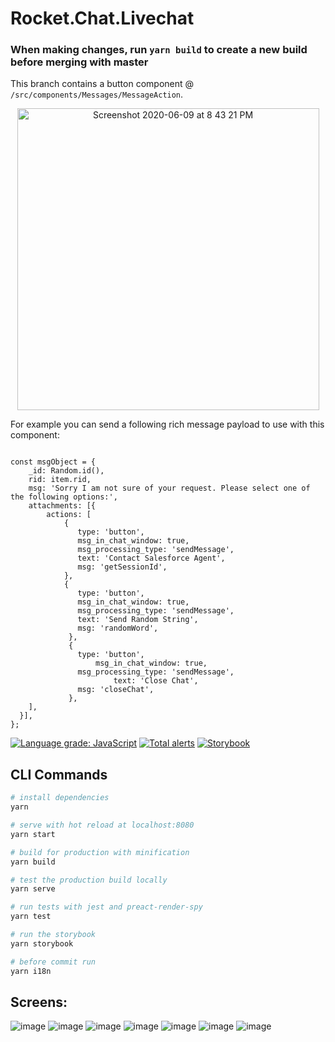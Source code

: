 # Rocket.Chat.Livechat


### When making changes, run `yarn build` to create a new build before merging with master


This branch contains a button component @ `/src/components/Messages/MessageAction`. 

<p align="center">
<img width="483" alt="Screenshot 2020-06-09 at 8 43 21 PM" src="https://user-images.githubusercontent.com/41849970/84166039-025fc780-aa92-11ea-9f84-81adf1bcd823.png">
</p>

For example you can send a following rich message payload to use with this component:

```

const msgObject = {
	_id: Random.id(),
	rid: item.rid,
	msg: 'Sorry I am not sure of your request. Please select one of the following options:',
	attachments: [{
		actions: [
			{
			   type: 'button',
			   msg_in_chat_window: true,
			   msg_processing_type: 'sendMessage',
			   text: 'Contact Salesforce Agent',
			   msg: 'getSessionId',
			},
			{
			   type: 'button',
			   msg_in_chat_window: true,
			   msg_processing_type: 'sendMessage',
			   text: 'Send Random String',
			   msg: 'randomWord',
			 },
			 {
			   type: 'button',
		           msg_in_chat_window: true,
			   msg_processing_type: 'sendMessage',
	                   text: 'Close Chat',
			   msg: 'closeChat',
			 },
	],
  }],
};

```

[![Language grade: JavaScript](https://img.shields.io/lgtm/grade/javascript/g/RocketChat/Rocket.Chat.Livechat.svg?logo=lgtm&logoWidth=18)](https://lgtm.com/projects/g/RocketChat/Rocket.Chat.Livechat/context:javascript)
[![Total alerts](https://img.shields.io/lgtm/alerts/g/RocketChat/Rocket.Chat.Livechat.svg?logo=lgtm&logoWidth=18)](https://lgtm.com/projects/g/RocketChat/Rocket.Chat.Livechat/alerts/)
[![Storybook](https://cdn.jsdelivr.net/gh/storybooks/brand@master/badge/badge-storybook.svg)](https://rocketchat.github.io/Rocket.Chat.Livechat)
## CLI Commands

``` bash
# install dependencies
yarn

# serve with hot reload at localhost:8080
yarn start

# build for production with minification
yarn build

# test the production build locally
yarn serve

# run tests with jest and preact-render-spy
yarn test

# run the storybook
yarn storybook

# before commit run
yarn i18n
```

## Screens:
![image](https://user-images.githubusercontent.com/5263975/44279585-497b2980-a228-11e8-81a2-36bc3389549e.png)
![image](https://user-images.githubusercontent.com/5263975/44279599-5730af00-a228-11e8-8873-553ef53ee25a.png)
![image](https://user-images.githubusercontent.com/5263975/44279626-6f083300-a228-11e8-8886-c430b28a8e75.png)
![image](https://user-images.githubusercontent.com/5263975/44279634-74657d80-a228-11e8-9583-bf8079972696.png)
![image](https://user-images.githubusercontent.com/5263975/44279639-7b8c8b80-a228-11e8-9815-1a0e3540c4f5.png)
![image](https://user-images.githubusercontent.com/5263975/44279643-847d5d00-a228-11e8-804e-27b973dee8b2.png)
![image](https://user-images.githubusercontent.com/5263975/44279655-90691f00-a228-11e8-8511-4a328a77e5bb.png)

